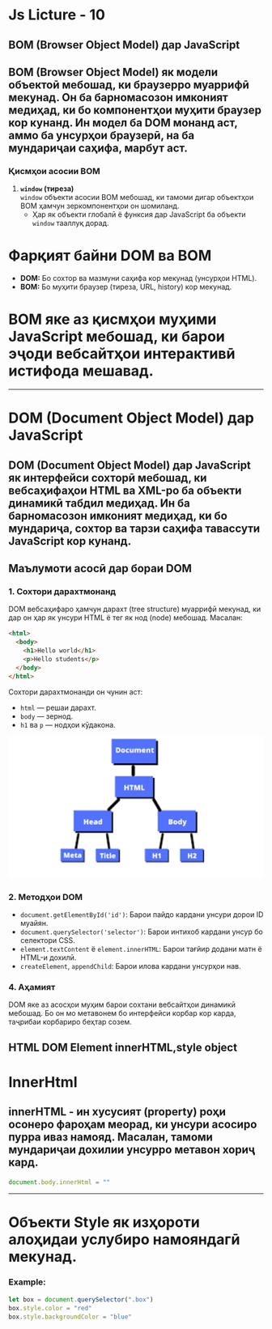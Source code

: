 # Js Licture - 10

## BOM (Browser Object Model) дар JavaScript

## BOM (Browser Object Model) як модели объектоӣ мебошад, ки браузерро муаррифӣ мекунад. Он ба барномасозон имконият медиҳад, ки бо компонентҳои муҳити браузер кор кунанд. Ин модел ба DOM монанд аст, аммо ба унсурҳои браузерӣ, на ба мундариҷаи саҳифа, марбут аст.

### Қисмҳои асосии BOM

1. **`window` (тиреза)**  
   `window` объекти асосии BOM мебошад, ки тамоми дигар объектҳои BOM ҳамчун зеркомпонентҳои он шомиланд.
   - Ҳар як объекти глобалӣ ё функсия дар JavaScript ба объекти `window` тааллуқ дорад.

# Фарқият байни DOM ва BOM
- **DOM:** Бо сохтор ва мазмуни саҳифа кор мекунад (унсурҳои HTML).
- **BOM:** Бо муҳити браузер (тиреза, URL, history) кор мекунад.

# BOM яке аз қисмҳои муҳими JavaScript мебошад, ки барои эҷоди вебсайтҳои интерактивӣ истифода мешавад.

---



# DOM (Document Object Model) дар JavaScript

## DOM (Document Object Model) дар JavaScript як интерфейси сохторӣ мебошад, ки вебсаҳифаҳои HTML ва XML-ро ба объекти динамикӣ табдил медиҳад. Ин ба барномасозон имконият медиҳад, ки бо мундариҷа, сохтор ва тарзи саҳифа тавассути JavaScript кор кунанд.

## Маълумоти асосӣ дар бораи DOM

### 1. Сохтори дарахтмонанд
DOM вебсаҳифаро ҳамчун дарахт (tree structure) муаррифӣ мекунад, ки дар он ҳар як унсури HTML ё тег як нод (node) мебошад. Масалан:

```html
<html>
  <body>
    <h1>Hello world</h1>
    <p>Hello students</p>
  </body>
</html>
```

Сохтори дарахтмонанди он чунин аст:
- `html` — решаи дарахт.
- `body` — зернод.
- `h1` ва `p` — нодҳои кӯдакона.

<img src="./images/image-1.png" width="1200px">

### 2. Методҳои DOM
- `document.getElementById('id')`: Барои пайдо кардани унсури дорои ID муайян.
- `document.querySelector('selector')`: Барои интихоб кардани унсур бо селектори CSS.
- `element.textContent` ё `element.innerHTML`: Барои тағйир додани матн ё HTML-и дохилӣ.
- `createElement`, `appendChild`: Барои илова кардани унсурҳои нав.


### 4. Аҳамият
DOM яке аз асосҳои муҳим барои сохтани вебсайтҳои динамикӣ мебошад. Бо он мо метавонем бо интерфейси корбар кор карда, таҷрибаи корбариро беҳтар созем.

## HTML DOM Element innerHTML,style object

# InnerHtml 
## innerHTML - ин хусусият (property) роҳи осонеро фароҳам меорад, ки унсури асосиро пурра иваз намояд. Масалан, тамоми мундариҷаи дохилии унсурро метавон хориҷ кард.
```js
document.body.innerHtml = ""
```
---
# Объекти Style як изҳороти алоҳидаи услубиро намояндагӣ мекунад.
### Example:
```js
let box = document.querySelector(".box")
box.style.color = "red"
box.style.backgroundColor = "blue"
```
